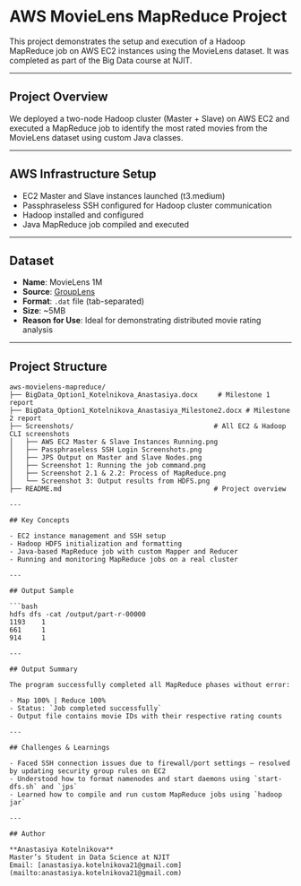 # AWS MovieLens MapReduce Project

This project demonstrates the setup and execution of a Hadoop MapReduce job on AWS EC2 instances using the MovieLens dataset. It was completed as part of the Big Data course at NJIT.

---

##  Project Overview

We deployed a two-node Hadoop cluster (Master + Slave) on AWS EC2 and executed a MapReduce job to identify the most rated movies from the MovieLens dataset using custom Java classes.

---

##  AWS Infrastructure Setup

- EC2 Master and Slave instances launched (t3.medium)
- Passphraseless SSH configured for Hadoop cluster communication
- Hadoop installed and configured
- Java MapReduce job compiled and executed

---

## Dataset

- **Name**: MovieLens 1M
- **Source**: [GroupLens](https://grouplens.org/datasets/movielens/)
- **Format**: `.dat` file (tab-separated)
- **Size**: ~5MB
- **Reason for Use**: Ideal for demonstrating distributed movie rating analysis

---

## Project Structure

```plaintext
aws-movielens-mapreduce/
├── BigData_Option1_Kotelnikova_Anastasiya.docx     # Milestone 1 report
├── BigData_Option1_Kotelnikova_Anastasiya_Milestone2.docx # Milestone 2 report
├── Screenshots/                                   # All EC2 & Hadoop CLI screenshots
│   ├── AWS EC2 Master & Slave Instances Running.png
│   ├── Passphraseless SSH Login Screenshots.png
│   ├── JPS Output on Master and Slave Nodes.png
│   ├── Screenshot 1: Running the job command.png
│   ├── Screenshot 2.1 & 2.2: Process of MapReduce.png
│   └── Screenshot 3: Output results from HDFS.png
├── README.md                                      # Project overview

---

## Key Concepts

- EC2 instance management and SSH setup
- Hadoop HDFS initialization and formatting
- Java-based MapReduce job with custom Mapper and Reducer
- Running and monitoring MapReduce jobs on a real cluster

---

## Output Sample

```bash
hdfs dfs -cat /output/part-r-00000
1193    1
661     1
914     1

---

## Output Summary

The program successfully completed all MapReduce phases without error:

- Map 100% | Reduce 100%
- Status: `Job completed successfully`
- Output file contains movie IDs with their respective rating counts

---

## Challenges & Learnings

- Faced SSH connection issues due to firewall/port settings — resolved by updating security group rules on EC2
- Understood how to format namenodes and start daemons using `start-dfs.sh` and `jps`
- Learned how to compile and run custom MapReduce jobs using `hadoop jar`

---

## Author

**Anastasiya Kotelnikova**  
Master’s Student in Data Science at NJIT  
Email: [anastasiya.kotelnikova21@gmail.com](mailto:anastasiya.kotelnikova21@gmail.com)

